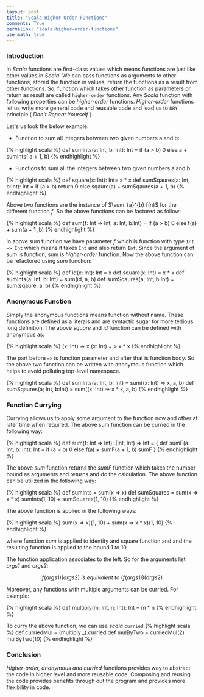 ```yaml
---
layout: post
title: "Scala Higher Order Functions"
comments: True
permalink: "scala-higher-order-functions"
use_math: true
---
```


### Introduction

In *Scala* functions are first-class values which means functions are just like other values in *Scala*. We can pass functions as arguments to other functions, stored the function in values, return the functions as a result from other functions.
So, function which takes other function as parameters or return as result are called `higher-order` functions. Any *Scala* function with following properties can be *higher-order* functions. *Higher-order* functions let us write more general code and reusable code and lead us to `DRY` principle ( *Don't Repeat Yourself* ).

Let's us look the below example:

- Function to sum all integers between two given numbers a and b:

{% highlight scala %}
  def sumInts(a: Int, b: Int): Int =
    if (a > b) 0 else a + sumInts( a + 1, b)
{% endhighlight %}

- Functions to sum all the integers between two given numbers a and b:

{% highlight scala %}
  def square(x: Int): Int= x * x
  def sumSqaures(a: Int, b:Int): Int =
    if (a > b) return 0 else sqaure(a) + sumSqaures(a + 1, b)
{% endhighlight %}

Above two functions are the instance of $\sum_{a}^{b} f(n)$ for the different function $f$. So the above functions can be factored as follow:

{% highlight scala %}
def sum(f: Int => Int, a: Int, b:Int) =
  if (a > b) 0 else f(a) + sum(a + 1 ,b)
{% endhighlight %}

In above sum function we have parameter *f* which is function with type `Int => Int` which means it takes `Int` and also return `Int`. Since the argument of *sum* is function, sum is *higher-order* function. Now the above function can be refactored using *sum* function:

{% highlight scala %}
def id(x: Int): Int = x
def square(x: Int) = x * x
def sumInts(a: Int, b: Int) = sum(id, a, b)
def sumSqaures(a; Int, b:Int) = sum(sqaure, a, b)
{% endhighlight %}

### Anonymous Function
Simply the anonymous functions means function without name. These functions are defined as a literals and are syntactic sugar for more tedious long definition. The above *square* and *id* function can be defined with anonymous as:

{% highlight scala %}
(x: Int) => x
(x: Int) = > x * x
{% endhighlight %}

The part before `=>` is function parameter and after that is function body. So the above two function can be written with anonymous function which helps to avoid polluting top-level namespace.

{% highlight scala %}
def sumInts(a: Int, b: Int) = sum((x: Int) => x, a, b)
def sumSqaures(a; Int, b:Int) = sum((x: Int) => x * x, a, b)
{% endhighlight %}  

### Function Currying
Currying allows us to apply some argument to the function now and other at later time when required. The above sum function can be curried in the following way:

{%  highlight scala %}
def sum(f: Int => Int): (Int, Int) => Int = {
  def sumF(a: Int, b: Int): Int =
  if (a > b) 0 else f(a) + sumF(a + 1, b)
  sumF
}
{% endhighlight %}

The above *sum* function returns the *sumF* function which takes the number bound as arguments and returns and do the calculation. The above function can be utilized in the following way:

{% highlight scala %}
def sumInts = sum(x => x)
def sumSquares = sum(x => x * x)
sumInts(1, 10) + sumSquares(1, 10)
{% endhighlight %}

The above function is applied in the following ways:

{% highlight scala %}
sum(x => x)(1, 10) + sum(x => x * x)(1, 10)
{% endhighlight %}

where function *sum* is applied to identity and square function and and the resulting function is applied to the bound $1\ to\ 10$.

The function application associates to the left. So for the arguments list *args1* and *args2*:

$$f(args1)(args2)\ is\ equivalent\ to \ (f(args1))(args2)$$

Moreover, any functions with multiple arguments can be curried. For example:

{% highlight scala %}
def multiply(m: Int, n: Int): Int = m * n
{% endhighlight %}

To curry the above function, we can use *scala* `curried`
{% highlight scala %}
def curriedMul = (multiply _).curried
def mulByTwo = curriedMul(2)
mulByTwo(10)
{% endhighlight %}

### Conclusion

*Higher-order, anonymous and curried* functions provides way to abstract the code in higher level and more reusable code. Composing and reusing the code provides benefits through out the program and provides more flexibility in code.  
